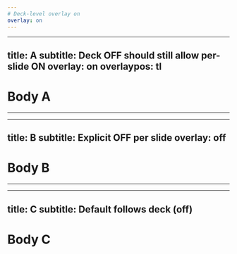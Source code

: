 ```yaml
---
# Deck-level overlay on
overlay: on
---
```


---
title: A
subtitle: Deck OFF should still allow per-slide ON
overlay: on
overlaypos: tl
---

# Body A

---

---
title: B
subtitle: Explicit OFF per slide
overlay: off
---

# Body B

---

---
title: C
subtitle: Default follows deck (off)
---

# Body C
